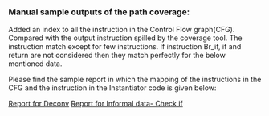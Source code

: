 ### Manual sample outputs of the path coverage:

Added an index to all the instruction in the Control Flow graph(CFG). Compared with the output instruction spilled by the coverage tool. The instruction match except for few instructions. If instruction Br_if, if and return are not considered then they match perfectly for the below mentioned data.

Please find the sample report in which the mapping of the instructions in the CFG and the instruction in the Instantiator code is given below:

[Report for Deconv](https://github.com/tareq97/swam/blob/master/results/path_coverage/Deconvolution-1D.showmap.csv)
[Report for Informal data- Check if](https://github.com/tareq97/swam/blob/master/results/path_coverage/if_else-check-if.showmap.csv)

